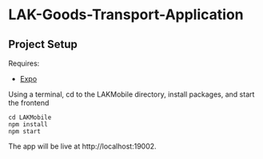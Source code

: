 # LAK-Goods-Transport-Application

## Project Setup

Requires:
- [Expo](https://docs.expo.dev/get-started/installation/)

Using a terminal, cd to the LAKMobile directory, install packages, and start the frontend
```
cd LAKMobile
npm install
npm start
```

The app will be live at http://localhost:19002.
